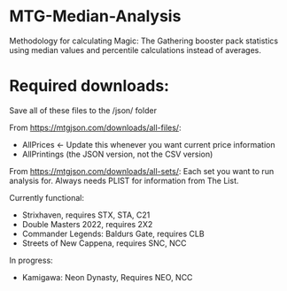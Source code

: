 # MTG-Median-Analysis
Methodology for calculating Magic: The Gathering booster pack statistics using median values and percentile calculations instead of averages.

# Required downloads:
Save all of these files to the /json/ folder

From https://mtgjson.com/downloads/all-files/:
- AllPrices <- Update this whenever you want current price information
- AllPrintings (the JSON version, not the CSV version)

From https://mtgjson.com/downloads/all-sets/: 
Each set you want to run analysis for. Always needs PLIST for information from The List.

Currently functional:
- Strixhaven, requires STX, STA, C21
- Double Masters 2022, requires 2X2
- Commander Legends: Baldurs Gate, requires CLB
- Streets of New Cappena, requires SNC, NCC

In progress:
- Kamigawa: Neon Dynasty, Requires NEO, NCC
